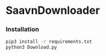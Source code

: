 # SaavnDownloader

### Installation 

```sh
pip3 install -r requirements.txt
python3 Download.py
```
